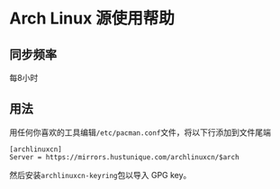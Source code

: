 # Arch Linux 源使用帮助

## 同步频率

每8小时

## 用法

用任何你喜欢的工具编辑`/etc/pacman.conf`文件，将以下行添加到文件尾端

```
[archlinuxcn]
Server = https://mirrors.hustunique.com/archlinuxcn/$arch
```

然后安装`archlinuxcn-keyring`包以导入 GPG key。
